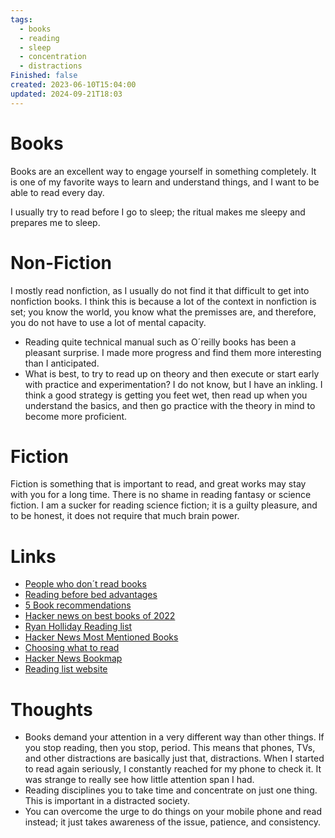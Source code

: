 ```yaml
---
tags:
  - books
  - reading
  - sleep
  - concentration
  - distractions
Finished: false
created: 2023-06-10T15:04:00
updated: 2024-09-21T18:03
---
```

# Books 
Books are an excellent way to engage yourself in something completely. It is one of my favorite ways to learn and understand things, and I want to be able to read every day. 


I usually try to read before I go to sleep; the ritual makes me sleepy and prepares me to sleep. 


# Non-Fiction
I mostly read nonfiction, as I usually do not find it that difficult to get into nonfiction books. I think this is because a lot of the context in nonfiction is set; you know the world, you know what the premisses are, and therefore, you do not have to use a lot of mental capacity.  
- Reading quite technical manual such as O´reilly books has been a pleasant surprise. I made more progress and find them more interesting than I anticipated. 
- What is best, to try to read up on theory and then execute or start early with practice and experimentation? I do not know, but I have an inkling. I think a good strategy is getting you feet wet, then read up when you understand the basics, and then go practice with the theory in mind to become more proficient. 

# Fiction
Fiction is something that is important to read, and great works may stay with you for a long time. There is no shame in reading fantasy or science fiction. 
I am a sucker for reading science fiction; it is a guilty pleasure, and to be honest, it does not require that much brain power.  




# Links
- [People who don´t read books](https://www.theatlantic.com/ideas/archive/2023/01/kanye-west-sam-bankman-fried-books-reading/672823/)
- [Reading before bed advantages](https://www.webmd.com/sleep-disorders/features/benefits-of-reading-before-bed)
- [5 Book recommendations ](https://fivebooks.com/) 
- [Hacker news on best books of 2022](https://news.ycombinator.com/item?id=34055123) 
- [Ryan Holliday Reading list](https://ryanholiday.net/the-reading-list/)
- [Hacker News Most Mentioned Books](https://hacker-recommended-books.vercel.app/category/0/all-time/page/0/0)
- [Choosing what to read](https://tratt.net/laurie/blog/2024/choosing_what_to_read.html)
- [Hacker News Bookmap](https://hnbooks.pieterma.es/)
- [Reading list website](https://www.readthistwice.com/)

# Thoughts 
- Books demand your attention in a very different way than other things. If you stop reading, then you stop, period. This means that phones, TVs, and other distractions are basically just that, distractions. When I started to read again seriously, I constantly reached for my phone to check it. It was strange to really see how little attention span I had. 
- Reading disciplines you to take time and concentrate on just one thing. This is important in a distracted society. 
- You can overcome the urge to do things on your mobile phone and read instead; it just takes awareness of the issue, patience, and consistency. 


